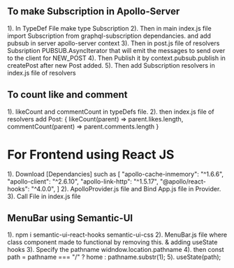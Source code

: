 ## To make Subscription in Apollo-Server

1). In TypeDef File make type Subscription
2). Then in main index.js file import Subscription from graphql-subscription dependancies. and add pubsub in server apollo-server context
3). Then in post.js file of resolvers Subsription PUBSUB.AsyncIterator that will emit the messages to send over to the client for NEW_POST
4). Then Publish it by context.pubsub.publish in createPost after new Post added.
5). Then add Subscription resolvers in index.js file of resolvers

## To count like and comment

1). likeCount and commentCount in typeDefs file.
2). then index.js file of resolvers add Post: {
likeCount(parent) => parent.likes.length,
commentCount(parent) => parent.comments.length
}

# For Frontend using React JS

1). Download [Dependancies] such as
[
"apollo-cache-inmemory": "^1.6.6",
"apollo-client": "^2.6.10",
"apollo-link-http": "^1.5.17",
"@apollo/react-hooks": "^4.0.0",
]
2). ApolloProvider.js file and Bind App.js file in Provider.
3). Call File in index.js file

## MenuBar using Semantic-UI

1). npm i semantic-ui-react-hooks semantic-ui-css
2). MenuBar.js file where class component made to functional by removing this. & adding useState hooks
3). Specify the pathname widndow.location.pathname
4). then const path = pathname === "/" ? home : pathname.substr(1);
5). useState(path);
